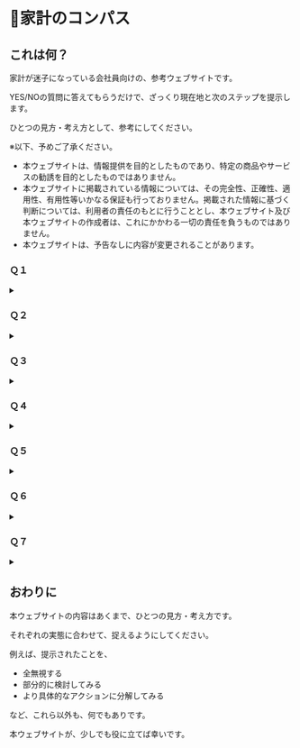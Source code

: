 # 🧭家計のコンパス
## これは何？
家計が迷子になっている会社員向けの、参考ウェブサイトです。

YES/NOの質問に答えてもらうだけで、ざっくり現在地と次のステップを提示します。

ひとつの見方・考え方として、参考にしてください。

※以下、予めご了承ください。
- 本ウェブサイトは、情報提供を目的としたものであり、特定の商品やサービスの勧誘を目的としたものではありません。
- 本ウェブサイトに掲載されている情報については、その完全性、正確性、適用性、有用性等いかなる保証も行っておりません。掲載された情報に基づく判断については、利用者の責任のもとに行うこととし、本ウェブサイト及び本ウェブサイトの作成者は、これにかかわる一切の責任を負うものではありません。
- 本ウェブサイトは、予告なしに内容が変更されることがあります。

### Ｑ１
<details>
  <summary></summary>
  <strong>賃貸住宅に住んでいて、今、転居が必要になった場合、転居資金はあるか？（もしくは賃貸住宅に住んでいないか？）</strong>
  <br>
  <details>
    <summary>YES</summary>　Ｑ２へ
  </details>
  <details>
    <summary>NO</summary>　現在地：🌧
    <br>
    <strong>　　危うい兆候。継続的な黒字化、緊急予備資金の確保をしたい</strong>
    <br>　次のステップ
    <br>
    <strong>　　今の家賃４〜６か月分を目安に、貯金する</strong>
  </details>
</details>

### Ｑ２
<details>
  <summary></summary>
  <strong>今、収入が途絶えた場合、当面必要な生活資金はあるか？</strong>
  <br>
  <details>
    <summary>YES</summary>　Ｑ３へ
  </details>
  <details>
    <summary>NO</summary>　現在地：☁
    <br>
    <strong>　　備えが物足りない可能性。黒字のさらなる安定化、緊急予備資金の拡大をしたい</strong>
    <br>　次のステップ
    <ul>
      <li>
        <strong>月収（手取り）３～６か月分を目安に、貯金する AND/OR</strong>
      </li>
      <li>
        <strong>（病気やケガについて）月収（手取り）の７割を月額の目安に、就業不能保障保険など、保険に加入する AND/OR</strong>
      </li>
      <li>その他</li>
    </ul>
    ※前提として、失業手当や公的保障等でカバーできる範囲を確認する（ただし、失業手当などは、必ずしもすぐに受給できない可能性があるため要注意）</details>
</details>

### Ｑ３
<details>
  <summary></summary>
  <strong>家計を同じくする、負担が同等以下の、家族などはいるか？</strong>
  <br>
  ※15歳以下かつ高校生未満の扶養している子供は除く
  <details>
    <summary>YES</summary>　Ｑ４へ
  </details>
  <details>
    <summary>NO</summary>　Ｑ５へ
  </details>
</details>

### Ｑ４
<details>
  <summary></summary>
  <strong>今、自身に万が一のことがあった場合、家族などの経済的な負担を軽減する資金はあるか？</strong>
  <br>
  <details>
    <summary>YES</summary>　Ｑ５へ
  </details>
  <details>
    <summary>NO</summary>　現在地：🏃‍➡️
    <br>
    <strong>　　大切な人のためにも、資金・資産を拡大させたい</strong>
    <br>　次のステップ
    <ul>
      <li>
        <strong>葬儀費用相当分を目安に、貯金する AND/OR</strong>
      </li>
      <li>
        <strong>月収（手取り）の８割を月額の目安に、収入保障保険など、保険に加入する AND/OR</strong>
      </li>
      <li>
        <strong>（住まいが賃貸の場合は）持ち家を購入する AND/OR</strong>
      </li>
      <li>その他</li>
    </ul>
    ※持ち家は、団体信用生命保険等を前提に残債が無くなれば、残された家族などの、住宅費を軽減する手段となり得る</details>
</details>

### Ｑ５
<details>
  <summary></summary>
  <strong>15歳以下かつ高校生未満の扶養している子供はいるか？</strong>
  <br>
  <details>
    <summary>YES</summary>　Ｑ６へ
  </details>
  <details>
    <summary>NO</summary>　Ｑ７へ
  </details>
</details>

### Ｑ６
<details>
  <summary></summary>
  <strong>扶養している子供の教育資金準備に、柔軟性はあるか？</strong>
  <br>
  <details>
    <summary>YES</summary>　Ｑ７へ
  </details>
  <details>
    <summary>NO</summary>　現在地：🧗
      <br>
      <strong>　　次世代の自立、独立を念頭に、時々の場面や用途に対応できるよう、必要資金を準備したい</strong>
      <br>　次のステップ
      <ul>
        <li><strong>普通預金／積立定期預金で、貯金する AND/OR</strong></li>
        <li><strong>NISAで、積立投資する AND/OR</strong></li>
        <li><strong>こども保険（学資保険）／（自身に万が一のことがあった場合について）定期保険など、保険に加入する AND/OR</strong></li>
        <li>その他</li>
      </ul>
    ※現実的な目標額を置いた上で、可能なら複数の方法の組み合わせも考慮したい</details>
</details>

### Ｑ７
<details>
  <summary></summary>
  <strong>会社を引退するまでに、一定の資産を築ける見込みはあるか？</strong>
  <br>
  <details>
    <summary>YES</summary>　Keep it going!
  </details>
  <details>
    <summary>NO</summary>　現在地：🏄
      <br>
      <strong>　　安定した家計を基盤に将来を見据えて、資産を拡大したい</strong>
      <br>　次のステップ
      <ul>
        <li><strong>NISA／iDeCo／企業型確定拠出年金で、長期・積立投資する AND/OR</strong></li>
        <li><strong>個人年金保険など、保険に加入する AND/OR</strong></li>
        <li><strong>（現職で退職金制度がない場合は）退職金制度がある企業へ転職する AND/OR</strong></li>
        <li>その他</li>
      </ul>
    ※前提として、公的保障等でカバーできる範囲を確認する
    <br>
    ※そもそもの収入向上を目指すことも可能なら考慮したい
  </details>
</details>

## おわりに
本ウェブサイトの内容はあくまで、ひとつの見方・考え方です。

それぞれの実態に合わせて、捉えるようにしてください。

例えば、提示されたことを、

- 全無視する
- 部分的に検討してみる
- より具体的なアクションに分解してみる

など、これら以外も、何でもありです。

本ウェブサイトが、少しでも役に立てば幸いです。
